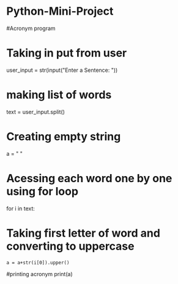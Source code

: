 # Python-Mini-Project
#Acronym program
# Taking in put from user
user_input = str(input("Enter a Sentence: "))
# making list of words
text = user_input.split()
# Creating empty string
a = " "
# Acessing each word one by one using for loop
for i in text:
# Taking first letter of word and converting to uppercase
    a = a+str(i[0]).upper()
#printing acronym
print(a)
